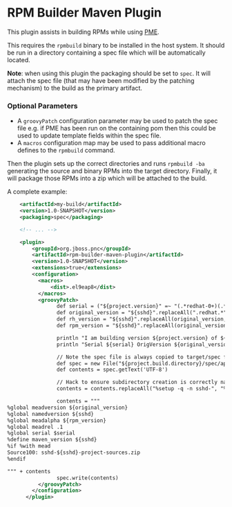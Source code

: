 
# RPM Builder Maven Plugin

This plugin assists in building RPMs while using [PME](https://github.com/release-engineering/pom-manipulation-ext).

This requires the `rpmbuild` binary to be installed in the host system. It should be run in a directory containing a spec file which will be automatically located.

**Note**: when using this plugin the packaging should be set to `spec`. It will attach the spec file (that may have been modified by the patching mechanism) to the build as the primary artifact.

### Optional Parameters
* A `groovyPatch` configuration parameter may be used to patch the spec file e.g. if PME has been run on the containing pom then this could be used to update template fields within the spec file. 
* A `macros` configuration map may be used to pass additional macro defines to the `rpmbuild` command.

Then the plugin sets up the correct directories and runs `rpmbuild -ba` generating the source and binary RPMs into the target directory. Finally, it will package those RPMs into a zip which will be attached to the build.

A complete example:

```xml
    <artifactId>my-build</artifactId>
    <version>1.0-SNAPSHOT</version>
    <packaging>spec</packaging>

    <!-- ... -->

    <plugin>
        <groupId>org.jboss.pnc</groupId>
        <artifactId>rpm-builder-maven-plugin</artifactId>
        <version>1.0-SNAPSHOT</version>
        <extensions>true</extensions>
        <configuration>
          <macros>
              <dist>.el9eap8</dist>
          </macros>
          <groovyPatch>
                def serial = ("${project.version}" =~ "(.*redhat-0+)(.*)")[0][2]
                def original_version = "${sshd}".replaceAll(".redhat.*", "")
                def rh_version = "${sshd}".replaceAll(original_version, "")
                def rpm_version = "${sshd}".replaceAll(original_version, "").replaceAll("-", "_")

                println "I am building version ${project.version} of ${project.name} with ${sshd} at ${new Date()}"
                println "Serial ${serial} OrigVersion ${original_version} RHVersion ${rh_version}"

                // Note the spec file is always copied to target/spec first so modify it there.
                def spec = new File("${project.build.directory}/spec/apache-sshd.spec")
                def contents = spec.getText('UTF-8')

                // Hack to ensure subdirectory creation is correctly named.
                contents = contents.replaceAll("%setup -q -n sshd-", "%setup -q -n apache-sshd-")

                contents = """
%global meadversion ${original_version}
%global namedversion ${sshd}
%global meadalpha ${rpm_version}
%global meadrel .1
%global serial $serial
%define maven_version ${sshd}
%if %with mead
Source100: sshd-${sshd}-project-sources.zip
%endif

""" + contents
                spec.write(contents)
          </groovyPatch>
        </configuration>
      </plugin>

```